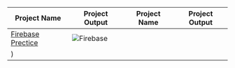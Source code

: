 | Project  Name  | Project Output | Project  Name  | Project Output |
| ------------- | ------------- | ------------- | ------------- |
|[Firebase Prectice](https://github.com/RoySujon/firebase_prectice)|![Firebase](https://github.com/RoySujon/firebase_prectice/assets/48433293/4489bb85-0160-495f-98d3-1af6407cabc0)
)|
